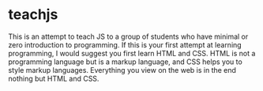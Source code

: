 # teachjs

This is an attempt to teach JS to a group of students who have minimal or zero introduction to programming. If this is your first attempt at learning programming, I would suggest you first learn HTML and CSS. HTML is not a programming language but is a markup language, and CSS helps  you to style markup languages. Everything you view on the web is in the end nothing but HTML and CSS.
